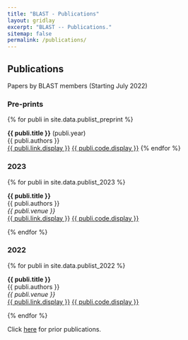 ```yaml
---
title: "BLAST - Publications"
layout: gridlay
excerpt: "BLAST -- Publications."
sitemap: false
permalink: /publications/
---
```



## Publications

Papers by BLAST members (Starting July 2022)

### Pre-prints

{% for publi in site.data.publist_preprint %}

  <b>{{ publi.title }}</b> (publi.year) <br />
  {{ publi.authors }} <br />
  <a href="{{ publi.link.url }}">{{ publi.link.display }}</a>
  <a href="{{ publi.code.url }}">{{ publi.code.display }}</a>
{% endfor %}

### 2023

{% for publi in site.data.publist_2023 %}

  <b>{{ publi.title }}</b> <br />
  {{ publi.authors }} <br />
  <em>{{ publi.venue }}</em> <br />
  <a href="{{ publi.link.url }}">{{ publi.link.display }}</a>
  <a href="{{ publi.code.url }}">{{ publi.code.display }}</a>

{% endfor %}

### 2022

{% for publi in site.data.publist_2022 %}

  <b>{{ publi.title }}</b> <br />
  {{ publi.authors }} <br />
  <em>{{ publi.venue }}</em> <br />
  <a href="{{ publi.link.url }}">{{ publi.link.display }}</a>
  <a href="{{ publi.code.url }}">{{ publi.code.display }}</a>

{% endfor %}

Click [here](https://mlpacheco.github.io/publications/) for prior publications.
